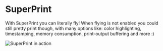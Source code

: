 # SuperPrint
With SuperPrint you can literally fly!
When flying is not enabled you could still pretty print though, with many options like: color highlighting, timestamping, memory consumption, print-output buffering and more :)

![SuperPrint in action](http://SuperPrint-ex.png?raw=true "SuperPrint in action")
